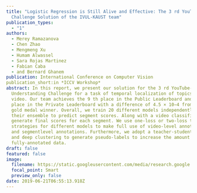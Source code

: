 ```yaml
---
title: "Logistic Regression is Still Alive and Effective: The 3 rd YouTube 8M
  Challenge Solution of the IVUL-KAUST team"
publication_types:
  - "1"
authors:
  - Merey Ramazanova
  - Chen Zhao
  - Mengmeng Xu
  - Humam Alwassel
  - Sara Rojas Martinez
  - Fabian Caba
  - and Bernard Ghanem
publication: International Conference on Computer Vision
publication_short:in *ICCV Workshop*
abstract: In this report, we present our solution for the 3 rd YouTube-8M Video
  Understanding Challenge for a task of temporal localization of topics within a
  video. Our team achieves the 9 th place in the Public Leaderboard and the 11th
  place in the Private Leaderboard with a difference of 4.5 × 10−4 from the 10th
  gold medal winner. Overall, we train 20 different models independently and use
  their ensemble to predict segment scores. Along with a video classifier, we
  generate final scores for each segment. We use one-loss or two-loss training
  strategies for different models to make full use of video-level annotations
  and segmentlevel annotations. Furthermore, we adopt a teacher-student model
  and deep clustering to generate pseudo-labels to increase the amount of
  fully-annotated data.
draft: false
featured: false
image:
  filename: https://static.googleusercontent.com/media/research.google.com/en//youtube8m/workshop2019/c_15.pdf
  focal_point: Smart
  preview_only: false
date: 2019-06-21T06:55:13.918Z
---
```

